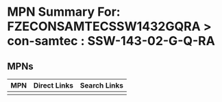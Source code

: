 



# MPN Summary For: FZECONSAMTECSSW1432GQRA > con-samtec : SSW-143-02-G-Q-RA

## MPNs
  

|MPN|Direct Links|Search Links|
| :--- | :--- | :--- |
||||
